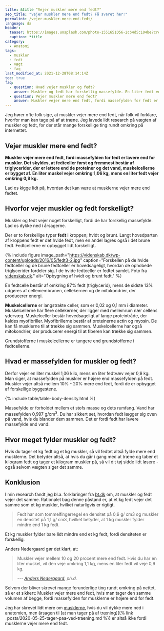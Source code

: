 ```yaml
---
title: &title "Vejer muskler mere end fedt?"
seo_title: "Vejer muskler mere end fedt? Få svaret her!"
permalink: /vejer-muskler-mere-end-fedt/
language: da
header:
  teaser: https://images.unsplash.com/photo-1551651056-2cb4d5c104be?crop=entropy&cs=tinysrgb&fm=jpg&ixlib=rb-1.2.1&raw_url=true&ixid=MnwxMjA3fDB8MHxwaG90by1wYWdlfHx8fGVufDB8fHx8&auto=format&fit=crop&h=300&w=400&q=10
  caption: *title
category:
  - Anatomi
tags:
  - muskler
  - fedt
  - vægt
  - faq
last_modified_at: 2021-12-28T08:14:14Z
toc: true
faq:
  - question: Hvad vejer muskler og fedt?
    answer: Muskler og fedt har forskellig massefylde. En liter fedt vejer omkring 0,9 kg, mens en liter muskel vejer omkring 1,06 kg.
  - question: Vejer muskler mere end fedt?
    answer: Muskler vejer mere end fedt, fordi massefylden for fedt er lavere end for muskler. Det skyldes, at fedtceller først og fremmest består af triglycerider, der er lettere end de proteiner og det vand, muskelcellerne er bygget af. En liter muskel vejer omkring 1,06 kg, mens en liter fedt vejer omkring 0,9 kg.
---
```


Jeg hører ofte folk sige, at muskler vejer mere end fedt, når folk vil forklare, hvorfor man kan tage på af at træne. Jeg lavede lidt research på vægten af muskler og fedt, for der står mange forskellige ting rundt omkring på internettet.

## Vejer muskler mere end fedt?

**Muskler vejer mere end fedt, fordi massefylden for fedt er lavere end for muskler. Det skyldes, at fedtceller først og fremmest består af triglycerider, der er lettere end de proteiner og det vand, muskelcellerne er bygget af. En liter muskel vejer omkring 1,06 kg, mens en liter fedt vejer omkring 0,9 kg.**

Lad os kigge lidt på, hvordan det kan være at musklerne vejer mere end fedtet.

## Hvorfor vejer muskler og fedt forskelligt?

Muskler og fedt vejer noget forskelligt, fordi de har forskellig massefylde. Lad os dykke ned i årsagerne.

Der er to forskellige typer **fedt** i kroppen; hvidt og brunt. Langt hovedparten af kroppens fedt er det hvide fedt, men en andel lagres også i det brune fedt. Fedtcellerne er opbygget lidt forskelligt.

{% include figure image_path="https://videnskab.dk/wp-content/uploads/2016/05/fedt3-2.jpg" caption="Forskellen på de hvide fedtceller og de brune fedtceller er hovedsageligt, hvordan de ophobede triglycerider fordeler sig. I de hvide fedtceller er fedtet samlet. Foto fra [videnskab.dk](https://videnskab.dk/krop-sundhed/hvidt-og-brunt-fedt-er-ikke-et-fedt/)." alt="Opbygning af hvidt og brunt fedt." %}

En fedtcelle består af omkring 87% fedt (triglycerid), mens de sidste 13% udgøres af cellemembranen, cellekernen og de mitokondrier, der producerer energi.

**Muskelcellerne** er langstrakte celler, som er 0,02 og 0,1 mm i diameter. Muskelcellerne har flere cellekerner, der ligger med mellemrum nær cellens ydervæg. Muskelceller består hovedsageligt af lange proteintråde, der kaldes myofibriller. Myofibrillerne består af proteinerne actin og myosin. De kan få musklerne til at trække sig sammen. Muskelcellerne har også mitokondrier, der producerer energi til at fiberen kan trække sig sammen.

Grundstofferne i muskelcellerne er tungere end grundstofferne i fedtcellerne.

## Hvad er massefylden for muskler og fedt?

Derfor vejer en liter muskel 1,06 kilo, mens en liter fedtvæv vejer 0,9 kg. Man siger, at massefylden på muskler er højere end massefylden på fedt. Muskler vejer altså mellem 10% - 20% mere end fedt, fordi de er opbygget af forskellige byggestene.

{% include table/table-body-density.html %}

Massefylde er forholdet mellem et stofs masse og dets rumfang. Vand har massefylden 0,997 g/cm<sup>3</sup>. Du har sikkert set, hvordan fedt lægger sig oven på vand, hvis du blander dem sammen. Det er fordi fedt har lavere massefylde end vand.

## Hvor meget fylder muskler og fedt?

Hvis du tager et kg fedt og et kg muskler, så vil fedtet altså fylde mere end musklerne. Det betyder altså, at hvis du går i gang med at træne og taber et kilogram fedt og tager et kilogram muskler på, så vil dit tøj sidde lidt løsere - også selvom vægten siger det samme.

## Konklusion

I min research fandt jeg bl.a. forklaringer fra [bt.dk](https://www.bt.dk/motion/andre-haardnakkede-myter) om, at muskler og fedt vejer det samme. Rationalet bag denne påstand er, at et kg fedt vejer det samme som et kg muskler, hvilket naturligvis er rigtigt.

> Fedt har som tommelfingerregel en densitet på 0,9 g/ cm3 og muskler en densitet på 1,1 g/ cm3, hvilket betyder, at 1 kg muskler fylder mindre end 1 kg fedt.

Et kg muskler fylder bare lidt mindre end et kg fedt, fordi densiteten er forskellig. 

Anders Nedergaard gør det klart, at:

> Muskler vejer mellem 10 og 20 procent mere end fedt. Hvis du har en liter muskel, vil den veje omkring 1,1 kg, mens en liter fedt vil veje 0,9 kg.
>
> --- <cite>[Anders Nedergaard](https://www.alt.dk/sundhed/hvor-meget-mere-vejer-muskler-end-fedt), ph.d.</cite>

Selvom der bliver skrevet mange forunderlige ting rundt omkring på nettet, så er et sikkert: Muskler vejer mere end fedt, hvis man tager den samme volumen af begge, fordi massefylden for musklerne er højere end for fedt.

Jeg har skrevet lidt mere om [musklerne](/muskler/), hvis du vil dykke mere ned i anatomien, men årsagen til [at man tager på af træning]({% link _posts/2020-05-25-tager-paa-ved-traening.md %}) er altså ikke fordi musklerne vejer mere end fedt.
